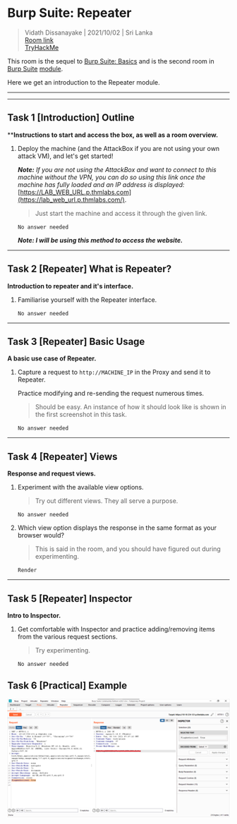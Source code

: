 # Burp Suite: Repeater
  
> Vidath Dissanayake | 2021/10/02 | Sri Lanka  
> [Room link](https://tryhackme.com/room/burpsuiterepeater)  
> [TryHackMe](https://tryhackme.com)
  
This room is the sequel to [Burp Suite: Basics](../burpsuitebasics/burpsuitebasics.md) and is the second room in [Burp Suite](../Burp%20Suite.md) [module](../../modules.md).
  
Here we get an introduction to the Repeater module.
  
---
---
  
## Task 1 [Introduction] Outline
  
****Instructions to start and access the box, as well as a room overview.**

1. Deploy the machine (and the AttackBox if you are not using your own attack VM), and let's get started!

    _**Note:** If you are not using the AttackBox and want to connect to this machine without the VPN, you can do so using this link once the machine has fully loaded and an IP address is displayed:_ [https://LAB_WEB_URL.p.thmlabs.com](https://lab_web_url.p.thmlabs.com/).
    
    > Just start the machine and access it through the given link.
    
    ```
    No answer needed
    ```

    ***Note: I will be using this method to access the website.***
    
---

## Task 2 [Repeater] What is Repeater?

**Introduction to repeater and it's interface.**

1. Familiarise yourself with the Repeater interface.

    ```
    No answer needed
    ```

---

## Task 3 [Repeater] Basic Usage

**A basic use case of Repeater.**

1. Capture a request to `http://MACHINE_IP` in the Proxy and send it to Repeater.

    Practice modifying and re-sending the request numerous times.
    
    > Should be easy. An instance of how it should look like is shown in the first screenshot in this task.

    ```
    No answer needed
    ```

---

## Task 4 [Repeater] Views

**Response and request views.**

1. Experiment with the available view options.

    > Try out different views. They all serve a purpose.

    ```
    No answer needed
    ```
    
2. Which view option displays the response in the same format as your browser would?

    > This is said in the room, and you should have figured out during experimenting.

    ```
    Render
    ```

---

## Task 5 [Repeater] Inspector

**Intro to Inspector.**

1. Get comfortable with Inspector and practice adding/removing items from the various request sections.

    > Try experimenting.

    ```
    No answer needed
    ```

## Task 6 [Practical] Example

![](assets/Pasted%20image%2020211005132915.png)